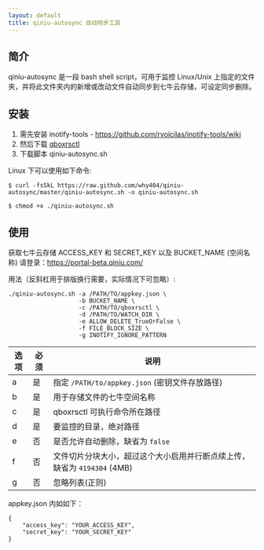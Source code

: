 ```yaml
---
layout: default
title: qiniu-autosync 自动同步工具
---
```


## 简介

qiniu-autosync 是一段 bash shell script，可用于监控 Linux/Unix 上指定的文件夹，并将此文件夹内的新增或改动文件自动同步到七牛云存储，可设定同步删除。

## 安装

1. 需先安装 inotify-tools - <https://github.com/rvoicilas/inotify-tools/wiki>
2. 然后下载 [qboxrsctl](qboxrsctl.html)
3. 下载脚本 qiniu-autosync.sh

Linux 下可以使用如下命令:

    $ curl -fsSkL https://raw.github.com/why404/qiniu-autosync/master/qiniu-autosync.sh -o qiniu-autosync.sh

    $ chmod +x ./qiniu-autosync.sh

## 使用

获取七牛云存储 ACCESS_KEY 和 SECRET_KEY 以及 BUCKET_NAME (空间名称) 请登录：<https://portal-beta.qiniu.com/>

用法（反斜杠用于排版换行需要，实际情况下可忽略）:

    ./qiniu-autosync.sh -a /PATH/TO/appkey.json \
                        -b BUCKET_NAME \
                        -c /PATH/TO/qboxrsctl \
                        -d /PATH/TO/WATCH_DIR \
                        -e ALLOW_DELETE_TrueOrFalse \
                        -f FILE_BLOCK_SIZE \
                        -g INOTIFY_IGNORE_PATTERN

选项 | 必须 | 说明
-----|------|-------------------------------------------------------------------------
a    | 是   | 指定 `/PATH/to/appkey.json` (密钥文件存放路径)
b    | 是   | 用于存储文件的七牛空间名称
c    | 是   | qboxrsctl 可执行命令所在路径
d    | 是   | 要监控的目录，绝对路径
e    | 否   | 是否允许自动删除，缺省为 `false`
f    | 否   | 文件切片分块大小，超过这个大小启用并行断点续上传，缺省为 `4194304` (4MB)
g    | 否   | 忽略列表(正则)

appkey.json 内如如下：

    {
        "access_key": "YOUR_ACCESS_KEY",
        "secret_key": "YOUR_SECRET_KEY"
    }

